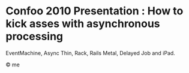 # Confoo 2010 Presentation : How to kick asses with asynchronous processing

EventMachine, Async Thin, Rack, Rails Metal, Delayed Job and iPad.

&copy; me